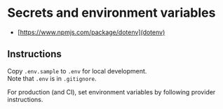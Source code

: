 # Secrets and environment variables
- [https://www.npmjs.com/package/dotenv](dotenv)

## Instructions
Copy `.env.sample` to `.env` for local development.  
Note that `.env` is in `.gitignore`. 

For production (and CI), set environment variables by following provider instructions. 
